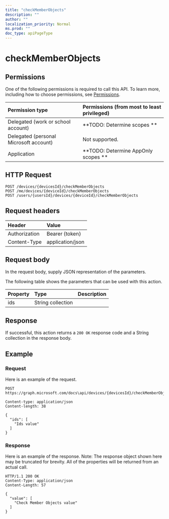 ```yaml
---
title: "checkMemberObjects"
description: ""
author: ""
localization_priority: Normal
ms.prod: ""
doc_type: apiPageType
---
```


# checkMemberObjects



## Permissions
One of the following permissions is required to call this API. To learn more, including how to choose permissions, see [Permissions](/concepts/permissions-reference.md).

|Permission type|Permissions (from most to least privileged)|
|:---|:---|
|Delegated (work or school account)|**TODO: Determine scopes **|
|Delegated (personal Microsoft account)|Not supported.|
|Application|**TODO: Determine AppOnly scopes **|

## HTTP Request
<!-- {
  "blockType": "ignored"
}
-->
``` http
POST /devices/{devicesId}/checkMemberObjects
POST /me/devices/{deviceId}/checkMemberObjects
POST /users/{usersId}/devices/{deviceId}/checkMemberObjects
```

## Request headers
|Header|Value|
|:---|:---|
|Authorization|Bearer {token}|
|Content-Type|application/json|

## Request body
In the request body, supply JSON representation of the parameters.

The following table shows the parameters that can be used with this action.

|Property|Type|Description|
|:---|:---|:---|
|ids|String collection||



## Response
If successful, this action returns a `200 OK` response code and a String collection in the response body.

## Example

### Request
Here is an example of the request.
<!-- {
  "blockType": "request",
  "name": "device_checkmemberobjects"
}
-->
``` http
POST https://graph.microsoft.com/docs\api/devices/{devicesId}/checkMemberObjects

Content-type: application/json
Content-length: 38

{
  "ids": [
    "Ids value"
  ]
}
```

### Response
Here is an example of the response. Note: The response object shown here may be truncated for brevity. All of the properties will be returned from an actual call.
<!-- {
  "blockType": "response",
  "truncated": true,
  "@odata.type": "collection(edm.string)"
}
-->
``` http
HTTP/1.1 200 OK
Content-Type: application/json
Content-Length: 57

{
  "value": [
    "Check Member Objects value"
  ]
}
```

